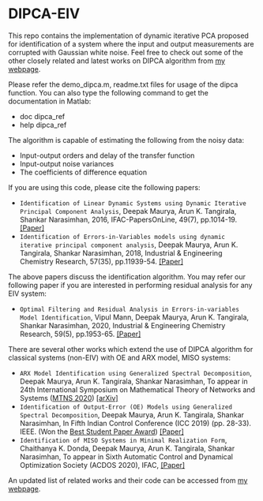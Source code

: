 # DIPCA-EIV
This repo contains the implementation of dynamic iterative PCA proposed for identification of a system where the input and output measurements are corrupted with Gaussian white noise. Feel free to check out some of the other closely related and latest works on DIPCA algorithm from <a href="https://d-maurya.github.io/web/">my webpage</a>. 

Please refer the demo_dipca.m, readme.txt files for usage of the dipca function. You can also type the following command to get the documentation in Matlab: 
- doc dipca_ref <br>
- help dipca_ref <br>

The algorithm is capable of estimating the following from the noisy data:
- Input-output orders and delay of the transfer function <br>
- Input-output noise variances <br>
- The coefficients of difference equation <br>

If you are using this code, please cite the following papers: 

- `Identification of Linear Dynamic Systems using Dynamic Iterative Principal Component Analysis`, Deepak Maurya, Arun K. Tangirala, Shankar Narasimhan, 2016, IFAC-PapersOnLine, 49(7), pp.1014-19.<a href="https://www.sciencedirect.com/science/article/pii/S2405896316305420">[Paper]</a>   <br>
- `Identification of Errors-in-Variables models using dynamic iterative principal component analysis`, Deepak Maurya, Arun K. Tangirala, Shankar Narasimhan, 2018, Industrial & Engineering Chemistry Research, 57(35), pp.11939-54. <a href="https://pubs.acs.org/doi/abs/10.1021/acs.iecr.8b01374">[Paper]</a>    <br>

The above papers discuss the identification algorithm. You may refer our following paper if you are interested in performing residual analysis for any EIV system:

- `Optimal Filtering and Residual Analysis in Errors-in-variables Model Identification`, Vipul Mann, Deepak Maurya, Arun K. Tangirala, Shankar Narasimhan, 2020, Industrial & Engineering Chemistry Research, 59(5), pp.1953-65. <a href="https://pubs.acs.org/doi/10.1021/acs.iecr.9b04561">[Paper]</a> <br>

There are several other works which extend the use of DIPCA algorithm for classical systems (non-EIV) with OE and ARX model, MISO systems:

- `ARX Model Identification using Generalized Spectral Decomposition`, Deepak Maurya, Arun K. Tangirala, Shankar Narasimhan, To appear in 24th International Symposium on Mathematical Theory of Networks and Systems (<a href="https://mtns2020.eng.cam.ac.uk/">MTNS 2020</a>) <a href="https://arxiv.org/abs/2008.04779">[arXiv]</a> <br>
-  `Identification of Output-Error (OE) Models using Generalized Spectral Decomposition`, Deepak Maurya, Arun K. Tangirala, Shankar Narasimhan, In Fifth Indian Control Conference (ICC 2019) (pp. 28-33). IEEE. (Won the <a href="http://icc.org.in/2019/best-student-paper-award/">Best Student Paper Award</a>) <a href="https://ieeexplore.ieee.org/abstract/document/8715582/">[Paper]</a> <br>
- `Identification of MISO Systems in Minimal Realization Form`, Chaithanya K. Donda, Deepak Maurya, Arun K. Tangirala, Shankar Narasimhan, To appear in Sixth Automatic Control and Dynamical Optimization Society (ACDOS 2020), IFAC, <a href="https://www.sciencedirect.com/science/article/pii/S2405896320300422">[Paper]</a> <br>

An updated list of related works and their code can be accessed from <a href="https://d-maurya.github.io/web/">my webpage</a>. 
